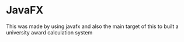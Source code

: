 # JavaFX
This was made by using javafx and also the main target of this to built a university award calculation system
